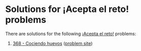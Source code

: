 # Solutions for ¡Acepta el reto! problems

There are solutions for the following
[¡Acepta el reto!](https://www.aceptaelreto.com/) problems:

1. [368 - Cociendo huevos](368.cc)
   ([problem site](https://www.aceptaelreto.com/problem/statement.php?id=368))

